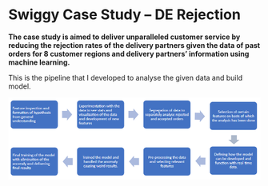 
# Swiggy Case Study – DE Rejection

**The case study is aimed to deliver unparalleled customer service by reducing the rejection rates of the delivery partners given the data of past orders for 8 customer regions and delivery partners’ information using machine learning.**

This is the pipeline that I developed to analyse the given data and build model.

![image](https://github.com/Arnab1181412/Swiggy-Delivery-Partner-Rejection-Case-Study/blob/1ed4c98ae24b6a8b56b0b557c997a9fe5c6f338e/images/Screenshot%202023-08-24%20120000.png)
